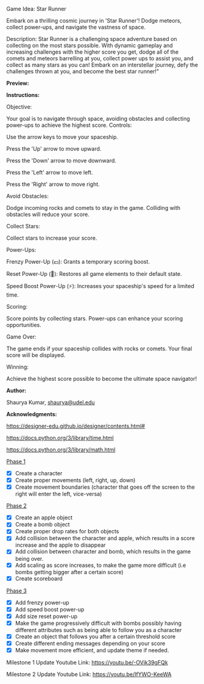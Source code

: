 Game Idea: Star Runner

Embark on a thrilling cosmic journey in 'Star Runner'! 
Dodge meteors, collect power-ups, and navigate the vastness of space.

Description: Star Runner is a challenging space adventure based on collecting
on the most stars possible. With dynamic gameplay and increasing challenges with the 
higher score you get, dodge all of the comets and meteors barrelling at you, 
collect power ups to assist you, and collect as many stars as you can! Embark on an interstellar 
journey, defy the challenges thrown at you, and become the best star runner!"

<b> Preview: </b>

<b>Instructions:</b>

Objective:

Your goal is to navigate through space, avoiding obstacles and collecting power-ups to achieve the highest score.
Controls:

Use the arrow keys to move your spaceship.

Press the 'Up' arrow to move upward.

Press the 'Down' arrow to move downward.

Press the 'Left' arrow to move left.

Press the 'Right' arrow to move right.

Avoid Obstacles:

Dodge incoming rocks and comets to stay in the game.
Colliding with obstacles will reduce your score.

Collect Stars:


Collect stars to increase your score.

Power-Ups:

Frenzy Power-Up (💵): Grants a temporary scoring boost.

Reset Power-Up (🔄): Restores all game elements to their default state.

Speed Boost Power-Up (⚡): Increases your spaceship's speed for a limited time.

Scoring:

Score points by collecting stars.
Power-ups can enhance your scoring opportunities.

Game Over:

The game ends if your spaceship collides with rocks or comets.
Your final score will be displayed.

Winning:

Achieve the highest score possible to become the ultimate space navigator!

<b> Author: </b>

Shaurya Kumar, shaurya@udel.edu

<b>Acknowledgments:</b>

https://designer-edu.github.io/designer/contents.html#

https://docs.python.org/3/library/time.html

https://docs.python.org/3/library/math.html

<u>Phase 1</u>
- [X] Create a character 
- [X] Create proper movements (left, right, up, down)
- [X] Create movement boundaries (character that goes off 
   the screen to the right will enter the left, vice-versa)

<u>Phase 2</u>
- [X] Create an apple object
- [X] Create a bomb object
- [X] Create proper drop rates for both objects
- [X] Add collision between the character and apple, which 
results in a score increase and the apple to disappear
- [X] Add collision between character and bomb, which results 
in the game being over.
- [X] Add scaling as score increases, to make the game more difficult
  (i.e bombs getting bigger after a certain score)
- [X] Create scoreboard

<u>Phase 3</u>
- [X] Add frenzy power-up
- [X] Add speed boost power-up
- [X] Add size reset power-up
- [X] Make the game progressively difficult with bombs possibly having 
different attributes such as being able to follow you as a character
- [X] Create an object that follows you after a certain threshold score
- [X] Create different ending messages depending on your score
- [X] Make movement more efficient, and update theme if needed.

Milestone 1 Update Youtube Link: https://youtu.be/-OVik39gFQk

Milestone 2 Update Youtube Link: https://youtu.be/IfYWO-KeeWA